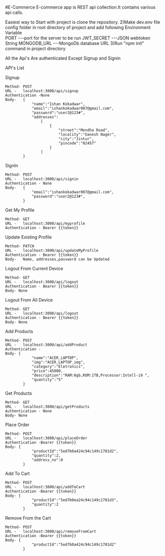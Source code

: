 #E-Commerce
E-commerce app is REST api collection.It contains various api calls.

Easiest way to Start with project is clone the repository.
2)Make dev.env file config folder in root directory of project and add following Environment Variable  
    PORT        ---port for the server to be run
    JWT_SECRET  ---JSON webtoken String
    MONGODB_URL ---MongoDb database URL
3)Run "npm init" command in project directory

All the Api's Are authenticated Except Signup and Signin

API's List

Signup

    Method- POST     
    URL -   localhost:3000/api/signup 
    Authentication -None
    Body-   {
                "name":"Ishan Kokadwar",
                "email":"ishankokadwar007@gmail.com",
                "password":"user2@123#",
                "addresses":
                    [
                        {
                            "street":"Mondha Road",
                            "locality":"Ganesh Nager",
                            "city":"Jintur",
                            "pincode":"02457"
                        }
                    ]
            }


SignIn

    Method- POST     
    URL -   localhost:3000/api/signin
    Authentication - None
    Body-   {
	            "email":"ishankokadwar007@gmail.com",
                "password":"user2@123#",
            }


Get My Profile

    Method- GET     
    URL -   localhost:3000/api/myprofile
    Authentication - Bearer {{token}}


Update Existing Profile

    Method- PATCH    
    URL -   localhost:3000/api/updateMyProfile
    Authentication - Bearer {{token}}
    Body-   Name, addresses,password can be Updated
 
    
Logout From Current Device

    Method- GET    
    URL -   localhost:3000/api/logout
    Authentication - Bearer {{token}}
    Body- None


Logout From All Device

    Method- GET   
    URL -   localhost:3000/api/logout
    Authentication - Bearer {{token}}
    Body- None


Add Products

    Method- POST   
    URL -   localhost:3000/api/addProduct
    Authentication -
    Body- {
                "name":"ACER_LAPTOP",
                "img":"ACER_LAPTOP_img",
                "category":"Eletronics",
                "price":45000,
                "description":"RAM:6gb,ROM:1TB,Processor:Intell-i9 ",
                "quantity":"5"
            }


Get Products

    Method- GET  
    URL -   localhost:3000/api/getProducts
    Authentication - None
    Body- None


Place Order

    Method- POST   
    URL -   localhost:3000/api/placeOrder
    Authentication -Bearer {{token}}
    Body- {
                "productId":"5ed7b0a424c94c149c1781d2",
                "quantity":2,
                "address_no":0
            }


Add To Cart

    Method- POST  
    URL -   localhost:3000/api/addToCart
    Authentication -Bearer {{token}}
    Body- {
                "productId":"5ed7b0ea24c94c149c1781d3",
                "quantity":2
            }


Remove From the Cart

    Method- POST  
    URL -   localhost:3000/api/removeFromCart
    Authentication -Bearer {{token}}
    Body- {
                "productId":"5ed7b0a424c94c149c1781d2"
            }
